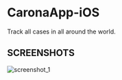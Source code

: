 # CaronaApp-iOS

Track all cases in all around the world.

## SCREENSHOTS
![screenshot_1](https://user-images.githubusercontent.com/19398043/82104740-c2baef80-9720-11ea-9252-4006c73e7e5a.png)
